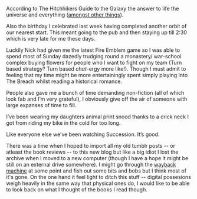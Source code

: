 According to The Hitchhikers Guide to the Galaxy the answer to life the universe and everything ([amongst other things](https://en.wikipedia.org/wiki/42_(number))). 

Also the birthday I celebrated last week having completed another orbit of our nearest start. This meant going to the pub and then staying up till 2:30 which is very late for me these days. 

Luckily Nick had given me the latest Fire Emblem game so I was able to spend most of Sunday dazedly trudging round a monastery/ war-school complex buying flowers for people who I want to fight on my team (Turn based strategy? Turn based _chat_-ergy more like!). Though I must admit to feeling that my time might be more entertainingly spent simply playing Into The Breach whilst reading a historical romance.

People also gave me a bunch of time demanding non-fiction (all of which look fab and I’m very grateful), I obviously give off the air of someone with large expanses of time to fill.

I’ve been wearing my daughters animal print snood thanks to a crick neck I got from riding my bike in the cold for too long.

Like everyone else we’ve been watching Succession. It’s good. 

There was a time when I hoped to import all my old tumblr posts -- or atleast the book reviews -- to this new blog but like a big idiot I lost the archive when I moved to a new computer (though I have a hope it might be still on an external drive somewhere). I might go through the [wayback machine](https://web.archive.org/web/20181120160817/http://blog.toffeemilkshake.co.uk/)  at some point and fish out some bits and bobs but I think most of it's gone. On the one hand it feel light to ditch this stuff -- digital possesions weigh heavily in the same way that physical ones do, I would like to be able to look back on what I thought of the books I read though.